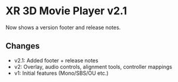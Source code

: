 # XR 3D Movie Player v2.1

Now shows a version footer and release notes.

## Changes
- v2.1: Added footer + release notes
- v2: Overlay, audio controls, alignment tools, controller mappings
- v1: Initial features (Mono/SBS/OU etc.)
